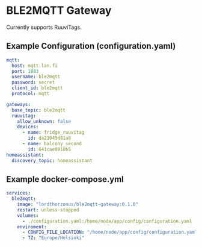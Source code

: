 # BLE2MQTT Gateway
Currently supports RuuviTags.

## Example Configuration (configuration.yaml)
```yaml
mqtt:
  host: mqtt.lan.fi
  port: 1883
  username: ble2mqtt
  password: secret
  client_id: ble2mqtt
  protocol: mqtt

gateways:
  base_topic: ble2mqtt
  ruuvitag:
    allow_unknown: false
    devices:
      - name: fridge_ruuvitag
        id: da21045d81a8
      - name: balcony_second
        id: 641cae0910b5
homeassistant:
  discovery_topic: homeassistant
```

## Example docker-compose.yml
```yaml
services:
  ble2mqtt:
    image: "lordthorzonus/ble2mqtt-gateway:0.1.0"
    restart: unless-stopped
    volumes:
      - ./configuration.yaml:/home/node/app/config/configuration.yaml
    enviroment:
      - CONFIG_FILE_LOCATION: "/home/node/app/config/configuration.yaml"
      - TZ: "Europe/Helsinki" 
```